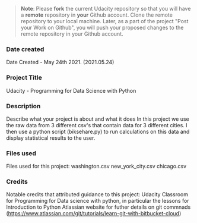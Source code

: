 >**Note**: Please **fork** the current Udacity repository so that you will have a **remote** repository in **your** Github account. Clone the remote repository to your local machine. Later, as a part of the project "Post your Work on Github", you will push your proposed changes to the remote repository in your Github account.

### Date created
Date Created - May 24th 2021. (2021.05.24)

### Project Title
Udacity - Programming for Data Science with Python 

### Description
Describe what your project is about and what it does
In this project we use the raw data from 3 different csv's that contain data for 3 different cities.
I then use a python script (biksehare.py) to run calculations on this data and display statistical results to the user.


### Files used
Files used for this project:
washington.csv
new_york_city.csv
chicago.csv

### Credits
Notable credits that attributed guidance to this project:
Udacity Classroom for Programming for Data science with python, in particular the lessons for Introduction to Python
Atlassian website for futher details on git commnads (https://www.atlassian.com/git/tutorials/learn-git-with-bitbucket-cloud)

